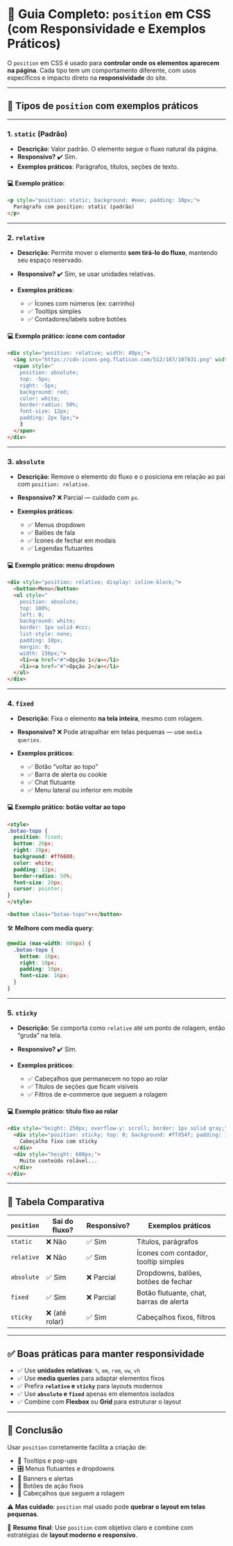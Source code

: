 # 🧭 Guia Completo: `position` em CSS (com Responsividade e Exemplos Práticos)

O `position` em CSS é usado para **controlar onde os elementos aparecem na página**. Cada tipo tem um comportamento diferente, com usos específicos e impacto direto na **responsividade** do site.

---

## 📌 Tipos de `position` com exemplos práticos

---

### 1. `static` (Padrão)

- **Descrição**: Valor padrão. O elemento segue o fluxo natural da página.
- **Responsivo?** ✔️ Sim.
- **Exemplos práticos**: Parágrafos, títulos, seções de texto.

#### 💻 Exemplo prático:

```html
<p style="position: static; background: #eee; padding: 10px;">
  Parágrafo com position: static (padrão)
</p>
````

---

### 2. `relative`

* **Descrição**: Permite mover o elemento **sem tirá-lo do fluxo**, mantendo seu espaço reservado.
* **Responsivo?** ✔️ Sim, se usar unidades relativas.
* **Exemplos práticos**:

  * ✅ Ícones com números (ex: carrinho)
  * ✅ Tooltips simples
  * ✅ Contadores/labels sobre botões

#### 💻 Exemplo prático: ícone com contador

```html
<div style="position: relative; width: 40px;">
  <img src="https://cdn-icons-png.flaticon.com/512/107/107831.png" width="40" />
  <span style="
    position: absolute;
    top: -5px;
    right: -5px;
    background: red;
    color: white;
    border-radius: 50%;
    font-size: 12px;
    padding: 2px 5px;">
    3
  </span>
</div>
```

---

### 3. `absolute`

* **Descrição**: Remove o elemento do fluxo e o posiciona em relação ao pai com `position: relative`.
* **Responsivo?** ❌ Parcial — cuidado com `px`.
* **Exemplos práticos**:

  * ✅ Menus dropdown
  * ✅ Balões de fala
  * ✅ Ícones de fechar em modais
  * ✅ Legendas flutuantes

#### 💻 Exemplo prático: menu dropdown

```html
<div style="position: relative; display: inline-block;">
  <button>Menu</button>
  <ul style="
    position: absolute;
    top: 100%;
    left: 0;
    background: white;
    border: 1px solid #ccc;
    list-style: none;
    padding: 10px;
    margin: 0;
    width: 150px;">
    <li><a href="#">Opção 1</a></li>
    <li><a href="#">Opção 2</a></li>
  </ul>
</div>
```

---

### 4. `fixed`

* **Descrição**: Fixa o elemento **na tela inteira**, mesmo com rolagem.
* **Responsivo?** ❌ Pode atrapalhar em telas pequenas — use `media queries`.
* **Exemplos práticos**:

  * ✅ Botão “voltar ao topo”
  * ✅ Barra de alerta ou cookie
  * ✅ Chat flutuante
  * ✅ Menu lateral ou inferior em mobile

#### 💻 Exemplo prático: botão voltar ao topo

```html
<style>
.botao-topo {
  position: fixed;
  bottom: 20px;
  right: 20px;
  background: #ff6600;
  color: white;
  padding: 12px;
  border-radius: 50%;
  font-size: 20px;
  cursor: pointer;
}
</style>

<button class="botao-topo">↑</button>
```

🛠️ **Melhore com media query**:

```css
@media (max-width: 600px) {
  .botao-topo {
    bottom: 10px;
    right: 10px;
    padding: 10px;
    font-size: 16px;
  }
}
```

---

### 5. `sticky`

* **Descrição**: Se comporta como `relative` até um ponto de rolagem, então “gruda” na tela.
* **Responsivo?** ✔️ Sim.
* **Exemplos práticos**:

  * ✅ Cabeçalhos que permanecem no topo ao rolar
  * ✅ Títulos de seções que ficam visíveis
  * ✅ Filtros de e-commerce que seguem a rolagem

#### 💻 Exemplo prático: título fixo ao rolar

```html
<div style="height: 250px; overflow-y: scroll; border: 1px solid gray;">
  <div style="position: sticky; top: 0; background: #ffd54f; padding: 10px;">
    Cabeçalho fixo com sticky
  </div>
  <div style="height: 600px;">
    Muito conteúdo rolável...
  </div>
</div>
```

---

## 🧰 Tabela Comparativa

| `position` | Sai do fluxo? | Responsivo? | Exemplos práticos                       |
| ---------- | ------------- | ----------- | --------------------------------------- |
| `static`   | ❌ Não         | ✅ Sim       | Títulos, parágrafos                     |
| `relative` | ❌ Não         | ✅ Sim       | Ícones com contador, tooltip simples    |
| `absolute` | ✅ Sim         | ❌ Parcial   | Dropdowns, balões, botões de fechar     |
| `fixed`    | ✅ Sim         | ❌ Parcial   | Botão flutuante, chat, barras de alerta |
| `sticky`   | ❌ (até rolar) | ✅ Sim       | Cabeçalhos fixos, filtros               |

---

## ✅ Boas práticas para manter responsividade

* ✅ Use **unidades relativas**: `%`, `em`, `rem`, `vw`, `vh`
* ✅ Use **media queries** para adaptar elementos fixos
* ✅ Prefira **`relative` e `sticky`** para layouts modernos
* ✅ Use **`absolute` e `fixed`** apenas em elementos isolados
* ✅ Combine com **Flexbox** ou **Grid** para estruturar o layout

---

## 📌 Conclusão

Usar `position` corretamente facilita a criação de:

* 🧷 Tooltips e pop-ups
* 🎛️ Menus flutuantes e dropdowns
* 📣 Banners e alertas
* 🎯 Botões de ação fixos
* 🧭 Cabeçalhos que seguem a rolagem

⚠️ **Mas cuidado**: `position` mal usado pode **quebrar o layout em telas pequenas**.

🎯 **Resumo final**:
Use `position` com objetivo claro e combine com estratégias de **layout moderno e responsivo**.
